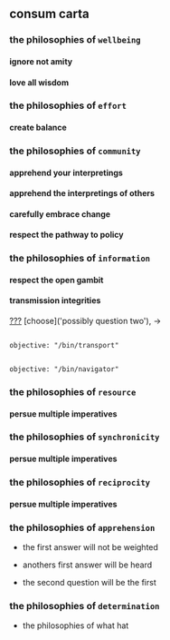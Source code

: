 ## consum carta

### the philosophies of `wellbeing`

#### ignore not amity

#### love all wisdom

### the philosophies of `effort`

#### create balance

### the philosophies of `community`

#### apprehend your interpretings

#### apprehend the interpretings of others

#### carefully embrace change

#### respect the pathway to policy

### the philosophies of `information`

#### respect the open gambit

#### transmission integrities

[???](https://github.com/nomilous/facto/commit/29cd05bb785cc72c4514d10b1d910e0cc1049a2c) [choose]('possibly question two'), -> 

```

objective: "/bin/transport"

```

```

objective: "/bin/navigator"

```


### the philosophies of `resource`

#### persue multiple imperatives

### the philosophies of `synchronicity`

#### persue multiple imperatives

### the philosophies of `reciprocity`

#### persue multiple imperatives

### the philosophies of `apprehension`

* the first answer will not be weighted

* anothers first answer will be heard

* the second question will be the first

### the philosophies of `determination`

* the philosophies of what hat
